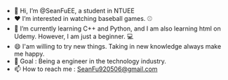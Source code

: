 - 👋 Hi, I’m @SeanFuEE, a student in NTUEE
- :heart: I’m interested in watching baseball games. :baseball:
- :book: I’m currently learning C++ and Python, and I am also learning html on Udemy. However, I am just a beginner. :computer:
- :smile: I'am willing to try new things. Taking in new knowledge always make me happy.
- :dart: Goal : Being a engineer in the technology industry.
- 📫 How to reach me : SeanFu920506@gmail.com


<!---
SeanFuEE/SeanFuEE is a ✨ special ✨ repository because its `README.md` (this file) appears on your GitHub profile.
You can click the Preview link to take a look at your changes.
--->
